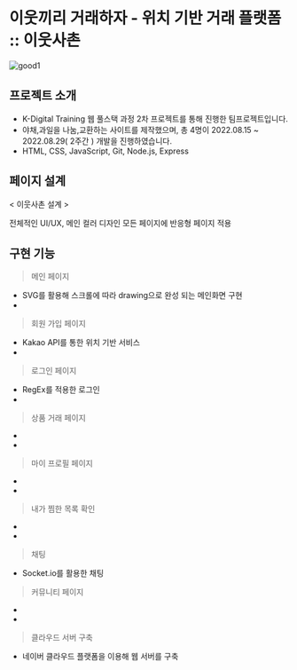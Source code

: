 # 이웃끼리 거래하자 - 위치 기반 거래 플랫폼 :: 이웃사촌

![good1](https://user-images.githubusercontent.com/71423455/199411357-bb809a41-be6f-4cc7-a327-13c0621736a9.png)

## 프로젝트 소개
* K-Digital Training 웹 풀스택 과정 2차 프로젝트를 통해 진행한 팀프로젝트입니다. 
* 야채,과일을 나눔,교환하는 사이트를 제작했으며, 총 4명이 2022.08.15 ~ 2022.08.29( 2주간 ) 개발을 진행하였습니다.
* HTML, CSS, JavaScript, Git, Node.js, Express

## 페이지 설계
< 이웃사촌 설계 >

전체적인 UI/UX, 메인 컬러 디자인
모든 페이지에 반응형 페이지 적용

## 구현 기능
> 메인 페이지
* SVG를 활용해 스크롤에 따라 drawing으로 완성 되는 메인화면 구현
*

> 회원 가입 페이지
* Kakao API를 통한 위치 기반 서비스
*

> 로그인 페이지
* RegEx를 적용한 로그인
* 

> 상품 거래 페이지
*
*

> 마이 프로필 페이지
*
*

> 내가 찜한 목록 확인
*
*

> 채팅
* Socket.io를 활용한 채팅

> 커뮤니티 페이지
*
*

> 클라우드 서버 구축
* 네이버 클라우드 플랫폼을 이용해 웹 서버를 구축

